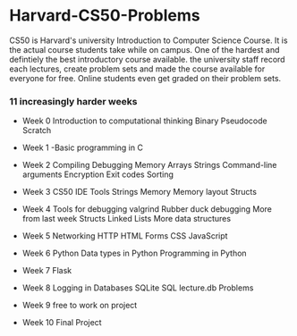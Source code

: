 # Harvard-CS50-Problems

CS50 is Harvard's university Introduction to Computer Science Course. It is the actual course students take while on campus. 
One of the hardest and defintiely the best introductory course available.
the university staff record each lectures, create problem sets and made the course available for everyone for free.
Online students even get graded on their problem sets.

### 11 increasingly harder weeks

- Week 0 
Introduction to computational thinking
Binary 
Pseudocode
Scratch

- Week 1 
-Basic programming in C

- Week 2 
Compiling
Debugging
Memory
Arrays
Strings
Command-line arguments
Encryption
Exit codes
Sorting

- Week 3
CS50 IDE
Tools
Strings
Memory
Memory layout
Structs

- Week 4
Tools for debugging
valgrind
Rubber duck debugging
More from last week
Structs
Linked Lists
More data structures

- Week 5
Networking
HTTP
HTML
Forms
CSS
JavaScript

- Week 6
Python
Data types in Python
Programming in Python

- Week 7
Flask

- Week 8
Logging in
Databases
SQLite
SQL
lecture.db
Problems

- Week 9
free to work on project

- Week 10 
Final Project
